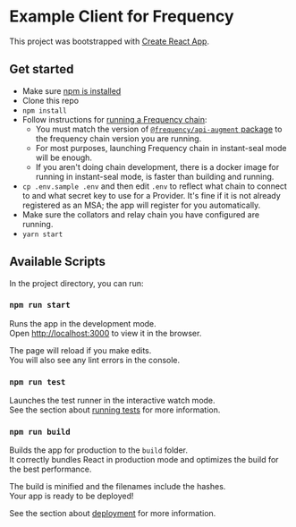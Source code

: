 
# Example Client for Frequency

This project was bootstrapped with [Create React App](https://github.com/facebook/create-react-app).

## Get started
* Make sure [npm is installed](https://docs.npmjs.com/cli/v9/configuring-npm/install)
* Clone this repo
* `npm install`
* Follow instructions for [running a Frequency chain](https://github.com/LibertyDSNP/frequency):
  * You must match the version of [`@frequency/api-augment` package](@frequency-chain/api-augment) to the frequency chain version you are running.
  * For most purposes, launching Frequency chain in instant-seal mode will be enough.
  * If you aren't doing chain development, there is a docker image for running in instant-seal mode, is faster than building and running.
* `cp .env.sample .env` and then edit `.env` to reflect what chain to connect to and what secret key to use for a Provider.
It's fine if it is not already registered as an MSA; the app will register for you automatically.
* Make sure the collators and relay chain you have configured are running.
* `yarn start`

## Available Scripts

In the project directory, you can run:

### `npm run start`

Runs the app in the development mode.\
Open [http://localhost:3000](http://localhost:3000) to view it in the browser.

The page will reload if you make edits.\
You will also see any lint errors in the console.

### `npm run test`

Launches the test runner in the interactive watch mode.\
See the section about [running tests](https://facebook.github.io/create-react-app/docs/running-tests) for more information.

### `npm run build`

Builds the app for production to the `build` folder.\
It correctly bundles React in production mode and optimizes the build for the best performance.

The build is minified and the filenames include the hashes.\
Your app is ready to be deployed!

See the section about [deployment](https://facebook.github.io/create-react-app/docs/deployment) for more information.
